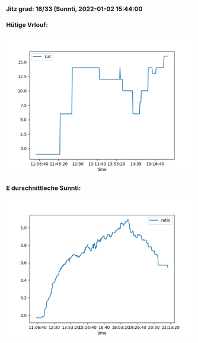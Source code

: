### Jitz grad: 16/33 (Sunnti, 2022-01-02 15:44:00

### Hütige Vrlouf:
![Graph](Today.png)

### E durschnittleche Sunnti:
![Graph](Sunnti.png)